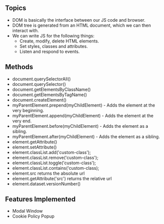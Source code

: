 ## Topics
- DOM is basically the interface between our JS code and browser.
- DOM tree is generated from an HTML document, which we can then interact with.
- We can write JS for the following things:
  - Create, modify, delete HTML elements.
  - Set styles, classes and attributes.
  - Listen and respond to events.

## Methods
- document.querySelectorAll()
- document.querySelector()
- document.getElementsByClassName()
- document.getElementsByTagName()
- document.createElement()
- myParentElement.prepend(myChildElement) - Adds the element at the very beginning.
- myParentElement.append(myChildElement) - Adds the element at the very end.
- myParentElement.before(myChildElement) - Adds the element as a sibling.
- myParentElement.after(myChildElement) - Adds the element as a sibling.
- element.getAttribute()
- element.setAttribute()
- element.classList.add('custom-class');
- element.classList.remove('custom-class');
- element.classList.toggle('custom-class');
- element.classList.contains('custom-class);
- element.src returns the absolute url
- element.getAttribute('src') returns the relative url
- element.dataset.versionNumber()

## Features Implemented
- Modal Window
- Cookie Policy Popup